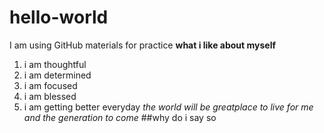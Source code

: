 # hello-world
I am using GitHub materials for practice
**what i like about myself**
1. i am thoughtful
2. i am determined
3. i am focused
4. i am blessed
5. i am getting better everyday
*the world will be greatplace to live for me and the generation to come*
##why do i say so
